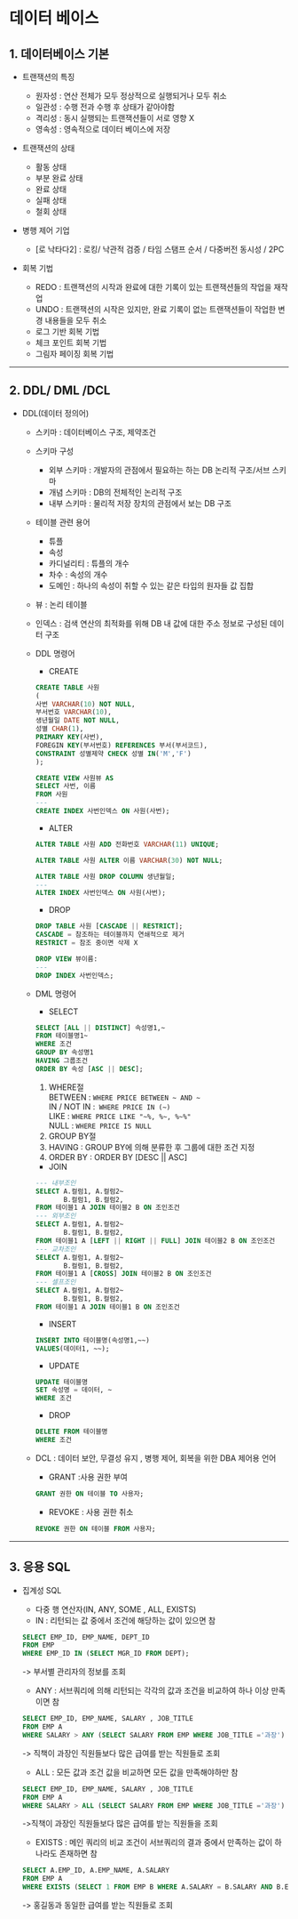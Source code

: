 # 데이터 베이스

## 1. 데이터베이스 기본
-   트랜잭션의 특징
    -   원자성 : 연산 전체가 모두 정상적으로 실행되거나 모두 취소
    -   일관성 : 수행 전과 수행 후 상태가 같아야함
    -   격리성 : 동시 실행되는 트랜잭션들이 서로 영향 X
    -   영속성 : 영속적으로 데이터 베이스에 저장

-   트랜잭션의 상태
    -   활동 상태
    -   부분 완료 상태
    -   완료 상태
    -   실패 상태
    -   철회 상태
-   병행 제어 기업
    -   [로 낙타다2]
    : 로킹/ 낙관적 검증 / 타임 스탬프 순서 / 다중버전 동시성 / 2PC

-   회복 기법
    -   REDO : 트랜잭션의 시작과 완료에 대한 기록이 있는 트랜잭션들의 작업을 재작업
    -   UNDO : 트랜잭션의 시작은 있지만, 완료 기록이 없는 트랜잭션들이 작업한 변경 내용들을 모두 취소
    -   로그 기반 회복 기법
    -   체크 포인트 회복 기법
    -   그림자 페이징 회복 기법
---

## 2. DDL/ DML /DCL
-   DDL(데이터 정의어)
    -   스키마 : 데이터베이스 구조, 제약조건
    -   스키마 구성
        -   외부 스키마 : 개발자의 관점에서 필요하는 하는 DB 논리적 구조/서브 스키마
        -   개념 스키마 : DB의 전체적인 논리적 구조
        -   내부 스키마 : 물리적 저장 장치의 관점에서 보는 DB 구조
    -   테이블 관련 용어
        -   튜플
        -   속성
        -   카디널리티 : 튜플의 개수
        -   차수 : 속성의 개수
        -   도메인 : 하나의 속성이 취할 수 있는 같은 타입의 원자들 값 집합

    -   뷰 : 논리 테이블
    -   인덱스 : 검색 연산의 최적화를 위해 DB 내 값에 대한 주소 정보로 구성된 데이터 구조
    -   DDL 명령어
        -   CREATE
        
        ```SQL
        CREATE TABLE 사원
        (
        사번 VARCHAR(10) NOT NULL,
        부서번호 VARCHAR(10),
        생년월일 DATE NOT NULL,
        성별 CHAR(1),
        PRIMARY KEY(사번),
        FOREGIN KEY(부서번호) REFERENCES 부서(부서코드),
        CONSTRAINT 성별제약 CHECK 성별 IN('M','F')
        );
        ```
        
        ```SQL
        CREATE VIEW 사원뷰 AS
        SELECT 사번, 이름
        FROM 사원
        ---
        CREATE INDEX 사번인덱스 ON 사원(사번);
        ```
        - ALTER
        ```SQL
        ALTER TABLE 사원 ADD 전화번호 VARCHAR(11) UNIQUE;

        ALTER TABLE 사원 ALTER 이름 VARCHAR(30) NOT NULL;

        ALTER TABLE 사원 DROP COLUMN 생년월일;
        ---
        ALTER INDEX 사번인덱스 ON 사원(사번);

        ```
        - DROP
        ```SQL
        DROP TABLE 사원 [CASCADE || RESTRICT];
        CASCADE = 참조하는 테이블까지 연쇄적으로 제거
        RESTRICT = 참조 중이면 삭제 X
        ```
        ```SQL
        DROP VIEW 뷰이름:
        ---
        DROP INDEX 사번인덱스;
        ```

    -   DML 명령어
        - SELECT
        ```SQL
        SELECT [ALL || DISTINCT] 속성명1,~
        FROM 테이블명1~
        WHERE 조건
        GROUP BY 속성명1
        HAVING 그룹조건
        ORDER BY 속성 [ASC || DESC];
        ```
        1.  WHERE절 <br/> 
            BETWEEN : ```WHERE PRICE BETWEEN ~ AND ~ ```<br/> 
            IN / NOT IN :``` WHERE PRICE IN (~)```<br/> 
            LIKE : ```WHERE PRICE LIKE "~%, %~, %~%"```<br/> 
            NULL : ```WHERE PRICE IS NULL``` <br/> 
        2.  GROUP BY절 <br/>
        3.  HAVING : GROUP BY에 의해 분류한 후 그룹에 대한 조건 지정
        4.  ORDER BY : ORDER BY [DESC || ASC]

        -   JOIN
        ```SQL
        --- 내부조인
        SELECT A.컬럼1, A.컬럼2~
               B.컬럼1, B.컬럼2,
        FROM 테이블1 A JOIN 테이블2 B ON 조인조건
        --- 외부조인
        SELECT A.컬럼1, A.컬럼2~
               B.컬럼1, B.컬럼2,
        FROM 테이블1 A [LEFT || RIGHT || FULL] JOIN 테이블2 B ON 조인조건
        --- 교차조인
        SELECT A.컬럼1, A.컬럼2~
               B.컬럼1, B.컬럼2,
        FROM 테이블1 A [CROSS] JOIN 테이블2 B ON 조인조건
        --- 셀프조인
        SELECT A.컬럼1, A.컬럼2~
               B.컬럼1, B.컬럼2,
        FROM 테이블1 A JOIN 테이블1 B ON 조인조건
        ```

        -   INSERT
        ```SQL
        INSERT INTO 테이블명(속성명1,~~)
        VALUES(데이터1, ~~);
        ```

        -   UPDATE
        ```SQL
        UPDATE 테이블명 
        SET 속성명 = 데이터, ~
        WHERE 조건
        ```

        -   DROP
        ```SQL
        DELETE FROM 테이블명
        WHERE 조건
        ```

    -   DCL : 데이터 보안, 무결성 유지 , 병행 제어, 회복을 위한 DBA 제어용 언어
        - GRANT :사용 권한 부여
        ```SQL
        GRANT 권한 ON 테이블 TO 사용자;
        ```
        - REVOKE : 사용 권한 취소
        ```SQL
        REVOKE 권한 ON 테이블 FROM 사용자;
        ```

---
## 3. 응용 SQL
-   집계성 SQL
    -   다중 행 연산자(IN, ANY, SOME , ALL, EXISTS)
    -   IN : 리턴되는 값 중에서 조건에 해당하는 값이 있으면 참 <br />

    ```SQL
    SELECT EMP_ID, EMP_NAME, DEPT_ID
    FROM EMP
    WHERE EMP_ID IN (SELECT MGR_ID FROM DEPT);
    ```
    -> 부서별 관리자의 정보를 조회<br/>
    - ANY : 서브쿼리에 의해 리턴되는 각각의 값과 조건을 비교하여 하나 이상 만족이면 참
    ```SQL
    SELECT EMP_ID, EMP_NAME, SALARY , JOB_TITLE
    FROM EMP A
    WHERE SALARY > ANY (SELECT SALARY FROM EMP WHERE JOB_TITLE ='과장')
    ```
    -> 직책이 과장인 직원들보다 많은 급여를 받는 직원들로 조회
    - ALL : 모든 값과 조건 값을 비교하면 모든 값을 만족해야하만 참
    ```SQL
    SELECT EMP_ID, EMP_NAME, SALARY , JOB_TITLE
    FROM EMP A
    WHERE SALARY > ALL (SELECT SALARY FROM EMP WHERE JOB_TITLE ='과장')
    ```
    ->직책이 과장인 직원들보다 많은 급여를 받는 직원들을 조회
    - EXISTS : 메인 쿼리의 비교 조건이 서브쿼리의 결과 중에서 만족하는 값이 하나라도 존재하면 참
    ```SQL
    SELECT A.EMP_ID, A.EMP_NAME, A.SALARY 
    FROM EMP A
    WHERE EXISTS (SELECT 1 FROM EMP B WHERE A.SALARY = B.SALARY AND B.EMP_NAME ='홍길동')
    ```
    -> 홍길동과 동일한 급여를 받는 직원들로 조회
